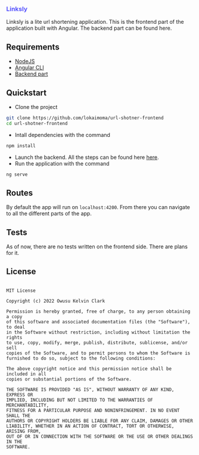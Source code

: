 <h3 style='color: #5754FE'>Linksly</h3>
Linksly is a lite url shortening application. This is the frontend part of the application built with Angular.
The backend part can be found <a hreaf="https://github.com/lokaimoma/url_shortner_backend/">here</a>.

## Requirements

- [NodeJS](https://nodejs.org/en/)
- [Angular CLI](https://angular.io/guide/setup-local)
- [Backend part](https://github.com/lokaimoma/url_shortner_backend/)

## Quickstart

- Clone the project

```bash
git clone https://github.com/lokaimoma/url-shotner-frontend
cd url-shotner-frontend
```

- Intall dependencies with the command

```bash
npm install
```

- Launch the backend. All the steps can be found here [here](https://github.com/lokaimoma/url_shortner_backend/).
- Run the application with the command

```bash
ng serve
```

## Routes

By default the app will run on `localhost:4200`. From there you can navigate to all the different parts of the app.

## Tests

As of now, there are no tests written on the frontend side. There are plans for it.

## License

```

MIT License

Copyright (c) 2022 Owusu Kelvin Clark

Permission is hereby granted, free of charge, to any person obtaining a copy
of this software and associated documentation files (the "Software"), to deal
in the Software without restriction, including without limitation the rights
to use, copy, modify, merge, publish, distribute, sublicense, and/or sell
copies of the Software, and to permit persons to whom the Software is
furnished to do so, subject to the following conditions:

The above copyright notice and this permission notice shall be included in all
copies or substantial portions of the Software.

THE SOFTWARE IS PROVIDED "AS IS", WITHOUT WARRANTY OF ANY KIND, EXPRESS OR
IMPLIED, INCLUDING BUT NOT LIMITED TO THE WARRANTIES OF MERCHANTABILITY,
FITNESS FOR A PARTICULAR PURPOSE AND NONINFRINGEMENT. IN NO EVENT SHALL THE
AUTHORS OR COPYRIGHT HOLDERS BE LIABLE FOR ANY CLAIM, DAMAGES OR OTHER
LIABILITY, WHETHER IN AN ACTION OF CONTRACT, TORT OR OTHERWISE, ARISING FROM,
OUT OF OR IN CONNECTION WITH THE SOFTWARE OR THE USE OR OTHER DEALINGS IN THE
SOFTWARE.
```
